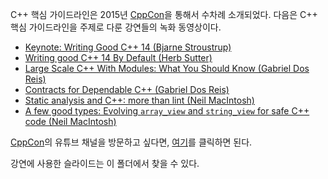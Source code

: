 C++ 핵심 가이드라인은 2015년 [CppCon](http://cppcon.org)을 통해서 수차례 소개되었다.
다음은 C++ 핵심 가이드라인을 주제로 다룬 강연들의 녹화 동영상이다.

- [Keynote: Writing Good C++ 14 (Bjarne Stroustrup)](https://www.youtube.com/watch?t=9&v=1OEu9C51K2A)
- [Writing good C++ 14 By Default (Herb Sutter)](https://www.youtube.com/watch?v=hEx5DNLWGgA])
- [Large Scale C++ With Modules: What You Should Know (Gabriel Dos Reis)](https://www.youtube.com/watch?v=RwdQA0pGWa4)
- [Contracts for Dependable C++ (Gabriel Dos Reis)](https://www.youtube.com/watch?v=Hjz1eBx91g8)
- [Static analysis and C++: more than lint (Neil MacIntosh)](https://www.youtube.com/watch?v=rKlHvAw1z50)
- [A few good types: Evolving `array_view` and `string_view` for safe C++ code (Neil MacIntosh)](https://www.youtube.com/watch?v=C4Z3c4Sv52U) 

[CppCon](http://cppcon.org)의 유튜브 채널을 방문하고 싶다면, [여기](https://www.youtube.com/channel/UCMlGfpWw-RUdWX_JbLCukXg)를 클릭하면 된다.

강연에 사용한 슬라이드는 이 폴더에서 찾을 수 있다.
